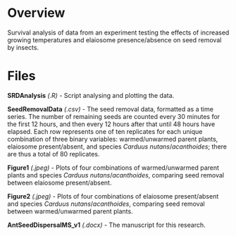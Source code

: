 # Overview
Survival analysis of data from an experiment testing the effects of increased growing temperatures and elaiosome presence/absence on seed removal by insects.

# Files

**SRDAnalysis** *(.R)* - Script analysing and plotting the data.

**SeedRemovalData** *(.csv)* - The seed removal data, formatted as a time series. The number of remaining seeds are counted every 30 minutes for the first 12 hours, and then every 12 hours after that until 48 hours have elapsed. Each row represents one of ten replicates for each unique combination of three binary variables: warmed/unwarmed parent plants, elaiosome present/absent, and species *Carduus* *nutans*/*acanthoides*; there are thus a total of 80 replicates.

**Figure1** *(.jpeg)* - Plots of four combinations of warmed/unwarmed parent plants and species *Carduus* *nutans*/*acanthoides*, comparing seed removal between elaiosome present/absent.

**Figure2** *(.jpeg)* - Plots of four combinations of elaiosome present/absent and species *Carduus* *nutans*/*acanthoides*, comparing seed removal between warmed/unwarmed parent plants.

**AntSeedDispersalMS_v1** *(.docx)* - The manuscript for this research.
